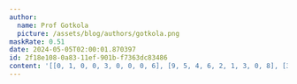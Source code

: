 ```yaml
---
author:
  name: Prof Gotkola
  picture: /assets/blog/authors/gotkola.png
maskRate: 0.51
date: 2024-05-05T02:00:01.870397
id: 2f18e108-0a83-11ef-901b-f7363dc83486
content: '[[0, 1, 0, 0, 3, 0, 0, 0, 6], [9, 5, 4, 6, 2, 1, 3, 0, 8], [3, 0, 8, 4, 7, 5, 0, 0, 9], [0, 0, 0, 1, 6, 0, 0, 9, 0], [0, 0, 0, 0, 9, 4, 5, 3, 0], [0, 0, 0, 0, 0, 8, 0, 0, 1], [0, 4, 3, 0, 1, 0, 7, 6, 0], [0, 0, 0, 0, 0, 0, 0, 4, 0], [5, 7, 1, 0, 4, 6, 9, 8, 2]]'
---
```

